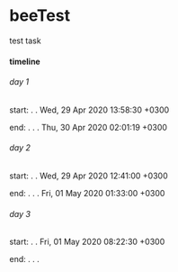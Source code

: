 # beeTest
test task

#### timeline
###### day 1
start: . . Wed, 29 Apr 2020 13:58:30 +0300

end: . . . Thu, 30 Apr 2020 02:01:19 +0300

###### day 2
start: . . Wed, 29 Apr 2020 12:41:00 +0300

end: . . . Fri, 01 May 2020 01:33:00 +0300

###### day 3
start: . . Fri, 01 May 2020 08:22:30 +0300

end: . . . 

